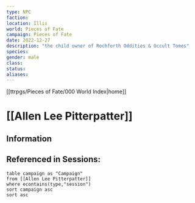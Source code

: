 ```yaml
---
type: NPC
faction: 
location: Illis
world: Pieces of Fate
campaign: Pieces of Fate
date: 2022-12-27
description: "the child owner of Rochforth Oddities & Occult Tomes"
species: 
gender: male
class: 
status:
aliases:
---
```

[[ttrpgs/Pieces of Fate/000 World Index|home]]
# [[Allen Lee Pitterpatter]]

## Information

## Referenced in Sessions:

```dataview
table campaign as "Campaign"
from [[Allen Lee Pitterpatter]]
where econtains(type,"session")
sort campaign asc
sort asc
```